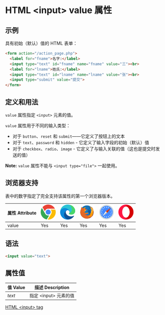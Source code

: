 HTML \<input> value 属性
===

## 示例

具有初始（默认）值的 HTML 表单：

```html idoc:preview:iframe
<form action="/action_page.php">
  <label for="fname">名字:</label>
  <input type="text" id="fname" name="fname" value="三"><br>
  <label for="lname">姓氏:</label>
  <input type="text" id="lname" name="lname" value="张"><br>
  <input type="submit" value="提交">
</form>
```

## 定义和用法

`value` 属性指定 `<input>` 元素的值。

`value` 属性用于不同的输入类型：

* 对于 `button`、`reset` 和 `submit`——它定义了按钮上的文本
* 对于 `text`、`password` 和 `hidden` - 它定义了输入字段的初始（默认）值
* 对于 `checkbox`、`radio`、`image` - 它定义了与输入关联的值（这也是提交时发送的值）

**Note:** `value` 属性不能与 `<input type="file">` 一起使用。

## 浏览器支持

表中的数字指定了完全支持该属性的第一个浏览器版本。

| 属性 Attribute | ![chrome][1] | ![edge][2] | ![firefox][3] | ![safari][4] | ![opera][5] |
| --- | --- | --- | --- | --- | --- |
| value     | Yes | Yes | Yes | Yes | Yes |
<!--rehype:style=width: 100%; display: inline-table;-->

## 语法

```html
<input value="text">
```

## 属性值

| 值 Value | 描述 Description |
| ----- | ----- |
| *text* | 指定 \<input> 元素的值 |
<!--rehype:style=width: 100%; display: inline-table;-->

[HTML \<input> tag](./input.md "HTML input 标签参考")

[1]: ../assets/chrome.svg
[2]: ../assets/edge.svg
[3]: ../assets/firefox.svg
[4]: ../assets/safari.svg
[5]: ../assets/opera.svg

